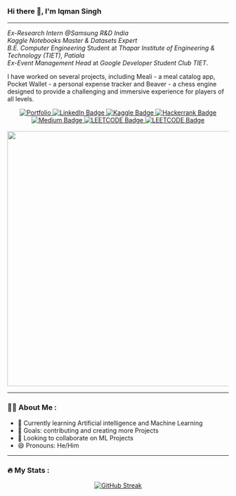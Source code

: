 ### Hi there :wave:, I'm Iqman Singh

---
*Ex-Research Intern @Samsung R&D India*<br>
*Kaggle Notebooks Master & Datasets Expert*<br>
*B.E. Computer Engineering* Student at *Thapar Institute of Engineering & Technology (TIET), Patiala* <br>
*Ex-Event Management Head* at *Google Developer Student Club TIET*.
<p> I have worked on several projects, including Meali - a meal catalog app, Pocket Wallet - a personal expense tracker and Beaver - a chess engine designed to provide a challenging and immersive experience for players of all levels.</p>
<div id="badges" align="center">
    <a href="https://iqmansingh.netlify.app/">
    <img src="https://img.shields.io/badge/Portfolio-%23000000.svg?style=for-the-badge&logo=netlify&logoColor=#00C7B7" alt="Portfolio"/>
  </a>
  <a href="https://www.linkedin.com/in/iqman-singh-bhatia-8b7642222/">
    <img src="https://img.shields.io/badge/LinkedIn-blue?style=for-the-badge&logo=linkedin&logoColor=white" alt="LinkedIn Badge"/>
  </a>
  <a href="https://www.kaggle.com/iqmansingh">
    <img src="https://img.shields.io/badge/Kaggle-20BEFF?style=for-the-badge&logo=Kaggle&logoColor=white" alt="Kaggle Badge"/>
  </a>
  <a href="https://www.hackerrank.com/Iqman_Singh">
    <img src="https://img.shields.io/badge/-Hackerrank-2EC866?style=for-the-badge&logo=HackerRank&logoColor=white" alt="Hackerrank Badge"/>
  </a> 
  <a href="https://medium.com/@iqmans">
    <img src="https://img.shields.io/badge/Medium-12100E?style=for-the-badge&logo=medium&logoColor=white" alt="Medium Badge"/>
  </a>
  <a href="https://leetcode.com/ibhatia_be21/">
    <img src="https://img.shields.io/badge/-LeetCode-FFA116?style=for-the-badge&logo=LeetCode&logoColor=black" alt="LEETCODE Badge"/>
  </a>
  <a href="mailto:ibhatia_be21@thapar.edu">
    <img src="https://img.shields.io/badge/Gmail-D14836?style=for-the-badge&logo=gmail&logoColor=white" alt="LEETCODE Badge"/>
  </a>

  
</div>
<br>
<div id="header" align="center">
  <img src="https://media.tenor.com/3bTxZ4HdrysAAAAC/pixels-neon.gif" width="580"/>
</div>


---

### :man_technologist: About Me :

- 🌱 Currently learning Artificial intelligence and Machine Learning 
- 🥅 Goals: contributing and creating more Projects
- 👯 Looking to collaborate on ML Projects
- 😄 Pronouns: He/Him

---

### :fire: My Stats :
<div align="center">
  
[![GitHub Streak](http://github-readme-streak-stats.herokuapp.com?user=IqmanS&theme=onedark-duo&border_radius=18&date_format=j%20M%5B%20Y%5D&mode=weekly)](https://git.io/streak-stats)
  
</div>

<!--
<div align="right">
  <img src="https://i.redd.it/dqgt770x44sa1.jpg" width="150"/>
</div>
**IqmanS/IqmanS** is a ✨ _special_ ✨ repository because its `README.md` (this file) appears on your GitHub profile.

Here are some ideas to get you started:

- 🔭 I’m currently working on ...
- 🌱 I’m currently learning ...
- 👯 I’m looking to collaborate on ...
- 🤔 I’m looking for help with ...
- 💬 Ask me about ...
- 📫 How to reach me: ...
- 😄 Pronouns: ...
- ⚡ Fun fact: ...
-->
